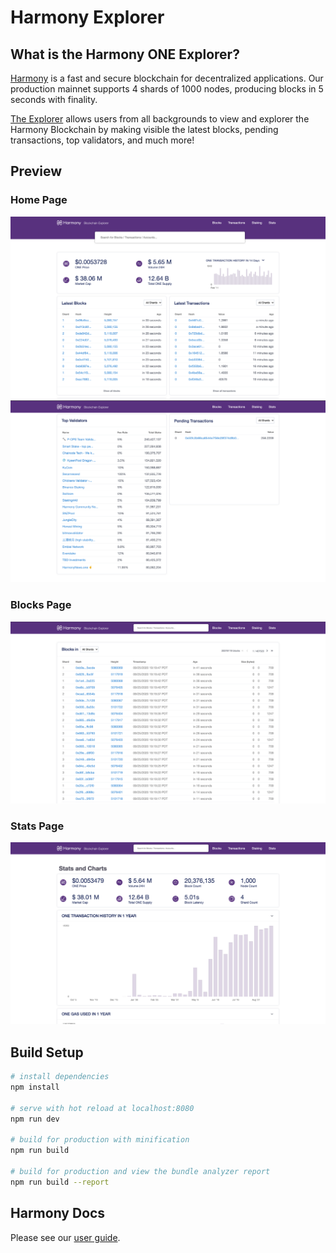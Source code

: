 Harmony Explorer
=======

What is the Harmony ONE Explorer?
--------------

[Harmony](https://www.harmony.one/) is a fast and secure blockchain for decentralized applications.
Our production mainnet supports 4 shards of 1000 nodes, producing blocks in 5 seconds with finality.

[The Explorer](http://54.187.20.215:8080/#/) allows users from all backgrounds to view and explorer the Harmony Blockchain by
making visible the latest blocks, pending transactions, top validators, and much more!

## Preview
### Home Page
<img src="/doc/imgs/Home_Page.png" />
<img src="/doc/imgs/Home_Page_2.png" />

### Blocks Page
<img src="/doc/imgs/Blocks_Page.png" />

### Stats Page
<img src="/doc/imgs/Stats_Page.png" />


## Build Setup

```bash
# install dependencies
npm install

# serve with hot reload at localhost:8080
npm run dev

# build for production with minification
npm run build

# build for production and view the bundle analyzer report
npm run build --report
```

## Harmony Docs

Please see our [user guide](https://docs.harmony.one/home/).
